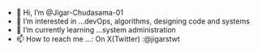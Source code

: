 - 👋 Hi, I’m @Jigar-Chudasama-01
- 👀 I’m interested in ...devOps, algorithms, designing code and systems
- 🌱 I’m currently learning ...system administration
- 📫 How to reach me ...: On X(Twitter) :@jigarstwt

<!---
Jigar-Chudasama-01/Jigar-Chudasama-01 is a ✨ special ✨ repository because its `README.md` (this file) appears on your GitHub profile.
You can click the Preview link to take a look at your changes.
--->

